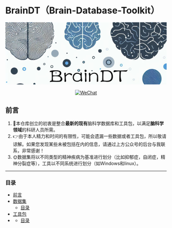 # BrainDT（Brain-Database-Toolkit）



![](https://github.com/WalkJim197/BrainDT/blob/main/assets/OIG3.png?raw=true)



<p align="center">
  <a href="https://github.com/WalkJim197/BrainDT/blob/main/assets/wechat.jpg?raw=true"><img src="https://img.shields.io/badge/ 研途用脑-公众号-brightgreen.svg" alt="WeChat"></a>
</p>

## 前言
1. :triangular_flag_on_post:本仓库创立的初衷是整合**最新的现有**脑科学数据库和工具包，以满足**脑科学领域**的科研人员所需。
2. :point_right:由于本人精力和时间的有限性，可能会遗漏一些数据或者工具包，所以敬请谅解。如果您发现某些未被包括在内的信息，请通过上方公众号的后台与我联系，非常感谢！
3. :sun_with_face:数据集将以不同类型的精神疾病为基准进行划分（比如抑郁症，自闭症，精神分裂症等），工具以不同系统进行划分（如Windows和linux）。
---

### 目录

- [前言](#宗旨)
- [数据集](#2数据集)
  - [目录](#目录)
- [工具包](#2工具包)
-   - [目录](#目录)
